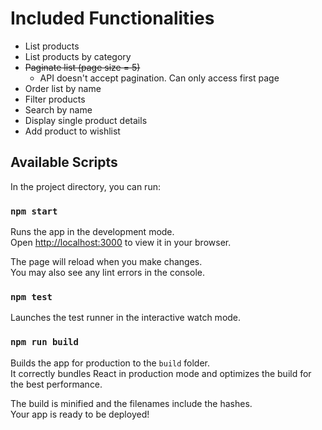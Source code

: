 # Included Functionalities

- List products
- List products by category
- ~~Paginate list (page size = 5)~~
  - API doesn't accept pagination. Can only access first page
- Order list by name
- Filter products
- Search by name
- Display single product details
- Add product to wishlist

## Available Scripts

In the project directory, you can run:

### `npm start`

Runs the app in the development mode.\
Open [http://localhost:3000](http://localhost:3000) to view it in your browser.

The page will reload when you make changes.\
You may also see any lint errors in the console.

### `npm test`

Launches the test runner in the interactive watch mode.

### `npm run build`

Builds the app for production to the `build` folder.\
It correctly bundles React in production mode and optimizes the build for the best performance.

The build is minified and the filenames include the hashes.\
Your app is ready to be deployed!
